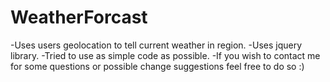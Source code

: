 # WeatherForcast

-Uses users geolocation to tell current weather in region.
-Uses jquery library.
-Tried to use as simple code as possible.
-If you wish to contact me for some questions or possible change suggestions feel free to do so :) 
